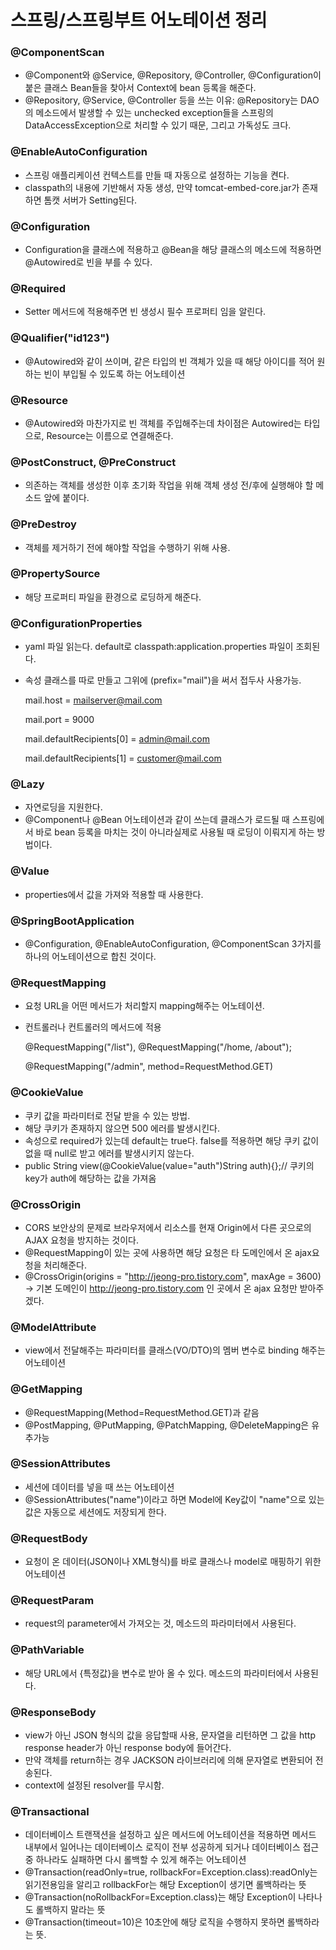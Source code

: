 # 스프링/스프링부트 어노테이션 정리


### @ComponentScan
- @Component와 @Service, @Repository, @Controller, @Configuration이 붙은 클래스 Bean들을 찾아서 Context에 bean 등록을 해준다.
- @Repository, @Service, @Controller 등을 쓰는 이유: @Repository는 DAO의 메소드에서 발생할 수 있는 unchecked exception들을 스프링의 DataAccessException으로 처리할 수 있기 때문, 그리고 가독성도 크다.

### @EnableAutoConfiguration
- 스프링 애플리케이션 컨텍스트를 만들 때 자동으로 설정하는 기능을 켠다.
- classpath의 내용에 기반해서 자동 생성, 만약 tomcat-embed-core.jar가 존재하면 톰캣 서버가 Setting된다.

### @Configuration
- Configuration을 클래스에 적용하고 @Bean을 해당 클래스의 메소드에 적용하면 @Autowired로 빈을 부를 수 있다.

### @Required
- Setter 메서드에 적용해주면 빈 생성시 필수 프로퍼티 임을 알린다.

### @Qualifier("id123")
- @Autowired와 같이 쓰이며, 같은 타입의 빈 객체가 있을 때 해당 아이디를 적어 원하는 빈이 부입될 수 있도록 하는 어노테이션

### @Resource
- @Autowired와 마찬가지로 빈 객체를 주입해주는데 차이점은 Autowired는 타입으로, Resource는 이름으로 연결해준다.

### @PostConstruct, @PreConstruct
- 의존하는 객체를 생성한 이후 초기화 작업을 위해 객체 생성 전/후에 실행해야 할 메소드 앞에 붙이다.

### @PreDestroy 
- 객체를 제거하기 전에 해야할 작업을 수행하기 위해 사용.

### @PropertySource
- 해당 프로퍼티 파일을 환경으로 로딩하게 해준다.

### @ConfigurationProperties
- yaml 파일 읽는다. default로 classpath:application.properties 파일이 조회된다.                                      
- 속성 클래스를 따로 만들고 그위에 (prefix="mail")을 써서 접두사 사용가능.
  
    mail.host = mailserver@mail.com

    mail.port = 9000

    mail.defaultRecipients[0] = admin@mail.com

    mail.defaultRecipients[1] = customer@mail.com

### @Lazy
- 자연로딩을 지원한다.
- @Component나 @Bean 어노테이션과 같이 쓰는데 클래스가 로드될 때 스프링에서 바로 bean 등록을 마치는 것이 아니라실제로 사용될 때 로딩이 이뤄지게 하는 방법이다.

### @Value
- properties에서 값을 가져와 적용할 때 사용한다.

### @SpringBootApplication
- @Configuration, @EnableAutoConfiguration, @ComponentScan 3가지를 하나의 어노테이션으로 합친 것이다.

### @RequestMapping
- 요청 URL을 어떤 메서드가 처리할지 mapping해주는 어노테이션.
- 컨트롤러나 컨트롤러의 메서드에 적용
  
    @RequestMapping("/list"), @RequestMapping("/home, /about");

    @RequestMapping("/admin", method=RequestMethod.GET)

### @CookieValue
- 쿠키 값을 파라미터로 전달 받을 수 있는 방법.
- 해당 쿠키가 존재하지 않으면 500 에러를 발생시킨다.
- 속성으로 required가 있는데 default는 true다. false를 적용하면 해당 쿠키 값이 없을 때 null로 받고 에러를 발생시키지 않는다.
- public String view(@CookieValue(value="auth")String auth){};// 쿠키의 key가 auth에 해당하는 값을 가져옴

### @CrossOrigin
- CORS 보안상의 문제로 브라우저에서 리소스를 현재 Origin에서 다른 곳으로의 AJAX 요청을 방지하는 것이다.
- @RequestMapping이 있는 곳에 사용하면 해당 요청은 타 도메인에서 온 ajax요청을 처리해준다.
- @CrossOrigin(origins = "http://jeong-pro.tistory.com", maxAge = 3600)
  -> 기본 도메인이 http://jeong-pro.tistory.com 인 곳에서 온 ajax 요청만 받아주겠다.

### @ModelAttribute
- view에서 전달해주는 파라미터를 클래스(VO/DTO)의 멤버 변수로 binding 해주는 어노테이션

### @GetMapping
- @RequestMapping(Method=RequestMethod.GET)과 같음
- @PostMapping, @PutMapping, @PatchMapping, @DeleteMapping은 유추가능

### @SessionAttributes
- 세션에 데이터를 넣을 때 쓰는 어노테이션
- @SessionAttributes("name")이라고 하면 Model에 Key값이 "name"으로 있는 값은 자동으로 세션에도 저장되게 한다.

### @RequestBody
- 요청이 온 데이터(JSON이나 XML형식)를 바로 클래스나 model로 매핑하기 위한 어노테이션 

### @RequestParam
- request의 parameter에서 가져오는 것, 메소드의 파라미터에서 사용된다.

### @PathVariable
- 해당 URL에서 {특정값}을 변수로 받아 올 수 있다. 메소드의 파라미터에서 사용된다.

### @ResponseBody
- view가 아닌 JSON 형식의 값을 응답할때 사용, 문자열을 리턴하면 그 값을 http response header가 아닌 response body에 들어간다.
- 만약 객체를 return하는 경우 JACKSON 라이브러리에 의해 문자열로 변환되어 전송된다.
- context에 설정된 resolver를 무시함.

### @Transactional
- 데이터베이스 트랜잭션을 설정하고 싶은 메서드에 어노테이션을 적용하면 메서드 내부에서 일어나는 데이터베이스 로직이 전부 성공하게 되거나 데이터베이스 접근중 하나라도 실패하면 다시 롤백할 수 있게 해주는 어노테이션
- @Transaction(readOnly=true, rollbackFor=Exception.class):readOnly는 읽기전용임을 알리고 rollbackFor는 해당 Exception이 생기면 롤백하라는 뜻
- @Transaction(noRollbackFor=Exception.class)는 해당 Exception이 나타나도 롤백하지 말라는 뜻
- @Transaction(timeout=10)은 10초안에 해당 로직을 수행하지 못하면 롤백하라는 뜻.


